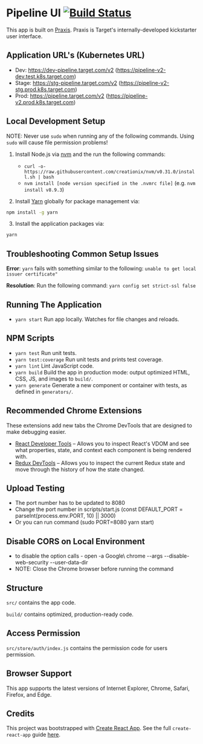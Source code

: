 # Pipeline UI [![Build Status](https://drone6.target.com/api/badges/ContentPipeline/pipeline-ui/status.svg)](hhttps://drone6.target.com/ContentPipeline/pipeline-ui)
This app is built on [Praxis](https://praxis.target.com/). Praxis is Target's internally-developed kickstarter user interface.

## Application URL's (Kubernetes URL)
- Dev: https://dev-pipeline.target.com/v2   (https://pipeline-v2-dev.test.k8s.target.com)
- Stage: https://stg-pipeline.target.com/v2 (https://pipeline-v2-stg.prod.k8s.target.com)
- Prod: https://pipeline.target.com/v2      (https://pipeline-v2.prod.k8s.target.com)



## Local Development Setup
NOTE: Never use `sudo` when running any of the following commands.  Using `sudo` will cause file permission problems!

1. Install Node.js via [nvm](https://github.com/creationix/nvm) and the run the following commands:
    - `curl -o- https://raw.githubusercontent.com/creationix/nvm/v0.31.0/install.sh | bash`
    - `nvm install [node version specified in the .nvmrc file]` (e.g. `nvm install v8.9.3`)

2. Install [Yarn](https://yarnpkg.com) globally for package management via:
  ```bash
  npm install -g yarn
  ```

3. Install the application packages via:
  ```bash
  yarn
  ```

## Troubleshooting Common Setup Issues
**Error**: `yarn` fails with something similar to the following: `unable to get local issuer certificate"`

**Resolution**: Run the following command: `yarn config set strict-ssl false`

## Running The Application
- `yarn start` Run app locally. Watches for file changes and reloads.

## NPM Scripts
- `yarn test` Run unit tests.
- `yarn test:coverage` Run unit tests and prints test coverage.
- `yarn lint` Lint JavaScript code.
- `yarn build` Build the app in production mode: output optimized HTML, CSS, JS, and images to `build/`.
- `yarn generate` Generate a new component or container with tests, as defined in `generators/`.

## Recommended Chrome Extensions
These extensions add new tabs the Chrome DevTools that are designed to make debugging easier.

- [React Developer Tools](https://chrome.google.com/webstore/detail/react-developer-tools/fmkadmapgofadopljbjfkapdkoienihi?hl=en) – Allows you to inspect React's VDOM and see what properties, state, and context each component is being rendered with.
- [Redux DevTools](https://chrome.google.com/webstore/detail/redux-devtools/lmhkpmbekcpmknklioeibfkpmmfibljd?hl=en) – Allows you to inspect the current Redux state and move through the history of how the state changed.

## Upload Testing
- The port number has to be updated to 8080
- Change the port number in scripts/start.js (const DEFAULT_PORT = parseInt(process.env.PORT, 10) || 3000)
- Or you can run command (sudo PORT=8080 yarn start)

## Disable CORS on Local Environment
- to disable the option calls - open -a Google\ chrome --args --disable-web-security --user-data-dir
- NOTE: Close the Chrome browser before running the command

## Structure
`src/` contains the app code.

`build/` contains optimized, production-ready code.

## Access Permission
`src/store/auth/index.js` contains the permission code for users permission.

## Browser Support
This app supports the latest versions of Internet Explorer, Chrome, Safari, Firefox, and Edge.

## Credits
This project was bootstrapped with [Create React App](https://github.com/facebookincubator/create-react-app).  See the full `create-react-app` guide [here](https://github.com/facebookincubator/create-react-app/blob/master/packages/react-scripts/template/README.md).
